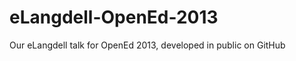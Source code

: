 eLangdell-OpenEd-2013
=====================

Our eLangdell talk for OpenEd 2013, developed in public on GitHub
